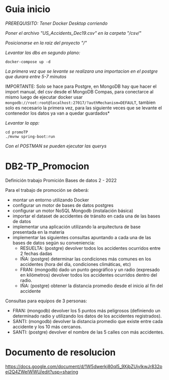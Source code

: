 
# Guia inicio

*PREREQUISITO: Tener Docker Desktop corriendo*

*Poner el archivo "US_Accidents_Dec19.csv" en la carpeta "/csv/"*

*Posicionarse en la raiz del proyecto "/"*

*Levantar las dbs en segundo plano:*
```
docker-compose up -d
```
*La primera vez que se levante se realizara una importacion en el postgre que durara entre 5-7 minutos*

IMPORTANTE: Solo se hace para Postgre, en MongoDB hay que hacer el import manual, del csv desde el MongoDB Compas, para conectarce al mismo luego de ejecutar docker usar `mongodb://root:root@localhost:27017/?authMechanism=DEFAULT`, tambien solo es necesario la primera vez, para las siguiente veces que se levante el contenedor los datos ya van a quedar guardados*

*Levantar la app:*
```
cd promoTP
./mvnw spring-boot:run
```

*Con el POSTMAN se pueden ejecutar las querys*

# DB2-TP_Promocion

Definición trabajo Promición Bases de datos 2 - 2022

Para el trabajo de promoción se deberá: 
- montar un entorno utilizando Docker 
- configurar un motor de bases de datos postgres 
- configurar un motor NoSQL Mongodb (instalación básica) 
- importar el dataset de accidentes de tránsito en cada una de las bases de datos 
- implementar una aplicación utilizando la arquitectura de base presentada en la materia 
- implementar las siguientes consultas apuntando a cada una de las bases de datos según su conveniencia: 
  - RESUELTA: (postgre) devolver todos los accidentes ocurridos entre 2 fechas dadas
  - IÑA: (postgre) determinar las condiciones más comunes en los accidentes (hora del día, condiciones climáticas, etc) 
  - FRAN: (mongodb) dado un punto geográfico y un radio (expresado en kilómetros) devolver todos los accidentes ocurridos dentro del radio. 
  - IÑA: (postgre) obtener la distancia promedio desde el inicio al fin del accidente

Consultas para equipos de 3 personas: 
  - FRAN: (mongodb) devolver los 5 puntos más peligrosos (definiendo un determinado radio y utilizando los datos de los accidentes registrados). 
  - SANTI: (mongodb) devolver la distancia promedio que existe entre cada accidente y los 10 más cercanos. 
  - SANTI: (postgre) devolver el nombre de las 5 calles con más accidentes.

# Documento de resolucion

https://docs.google.com/document/d/1W5dwerkj80ql5_9XjbZUjylkwJr832pej2Q4ZWeIWWU/edit?usp=sharing
